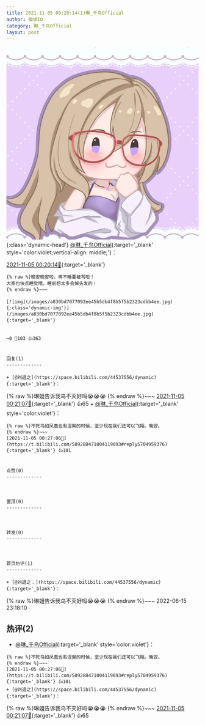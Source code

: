 ```yaml
---
title: 2021-11-05 00:20:14(1)琳_千鸟Official
author: 御坂IO
category: 琳_千鸟Official
layout: post
---
```


![img](/images/c0a88f85ebd0d056f37b114e0748e69556c8b488.jpg){:class='dynamic-head'}
[@琳_千鸟Official](https://space.bilibili.com/1620923329/dynamic){:target='_blank' style='color:violet;vertical-align: middle;'}：

[2021-11-05 00:20:14🔗](https://t.bilibili.com/589288471004119693){:target='_blank'}

~~~
{% raw %}晚安晚安啦，再不睡要被骂啦！
大家也快点睡觉哦，睡前想太多会掉头发的！
{% endraw %}~~~

[![img](/images/a830bd7077092ee45b5db4f8b5f5b2323cdbb4ee.jpg){:class='dynamic-img'}](/images/a830bd7077092ee45b5db4f8b5f5b2323cdbb4ee.jpg){:target='_blank'}


↪️0 💬103 👍363


回复(1)
-------------

+ [@刘退之](https://space.bilibili.com/44537556/dynamic){:target='_blank'}：
~~~
{% raw %}琳姐告诉我鸟不灭好吗😭😭😭
{% endraw %}~~~
[2021-11-05 00:21:07🔗](https://t.bilibili.com/589288471004119693#reply5704929087){:target='_blank'} 👍65
    + [@琳_千鸟Official](https://space.bilibili.com/1620923329/dynamic){:target='_blank' style='color:violet'}：
~~~
{% raw %}不死鸟如凤凰也有涅槃的时候，至少现在我们还可以飞翔。晚安。
{% endraw %}~~~
[2021-11-05 00:27:06🔗](https://t.bilibili.com/589288471004119693#reply5704959376){:target='_blank'} 👍101


点赞(0)
-------------



置顶(0)
-------------



转发(0)
-------------



首页热评(1)
-------------

+ [@刘退之：](https://space.bilibili.com/44537556/dynamic){:target='_blank'}：
~~~
{% raw %}琳姐告诉我鸟不灭好吗😭😭😭
{% endraw %}~~~
2022-06-15 23:18:10


热评(2)
-------------

+ [@琳_千鸟Official](https://space.bilibili.com/1620923329/dynamic){:target='_blank' style='color:violet'}：
~~~
{% raw %}不死鸟如凤凰也有涅槃的时候，至少现在我们还可以飞翔。晚安。
{% endraw %}~~~
[2021-11-05 00:27:06🔗](https://t.bilibili.com/589288471004119693#reply5704959376){:target='_blank'} 👍101
+ [@刘退之](https://space.bilibili.com/44537556/dynamic){:target='_blank'}：
~~~
{% raw %}琳姐告诉我鸟不灭好吗😭😭😭
{% endraw %}~~~
[2021-11-05 00:21:07🔗](https://t.bilibili.com/589288471004119693#reply5704929087){:target='_blank'} 👍65



